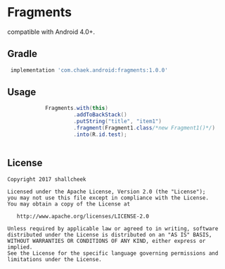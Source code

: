 # Fragments

 compatible with Android 4.0+.

## Gradle

 
```groovy 
 implementation 'com.chaek.android:fragments:1.0.0'
```

## Usage
```java
            Fragments.with(this)
                     .addToBackStack()
                     .putString("title", "item1")
                     .fragment(Fragment1.class/*new Fragment1()*/)
                     .into(R.id.test);
    
```


## License
    Copyright 2017 shallcheek

    Licensed under the Apache License, Version 2.0 (the "License");
    you may not use this file except in compliance with the License.
    You may obtain a copy of the License at

       http://www.apache.org/licenses/LICENSE-2.0

    Unless required by applicable law or agreed to in writing, software
    distributed under the License is distributed on an "AS IS" BASIS,
    WITHOUT WARRANTIES OR CONDITIONS OF ANY KIND, either express or implied.
    See the License for the specific language governing permissions and
    limitations under the License.
